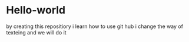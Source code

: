 # Hello-world
by creating this repositiory i learn how to use git hub
i change the way of texteing
and we will do it
